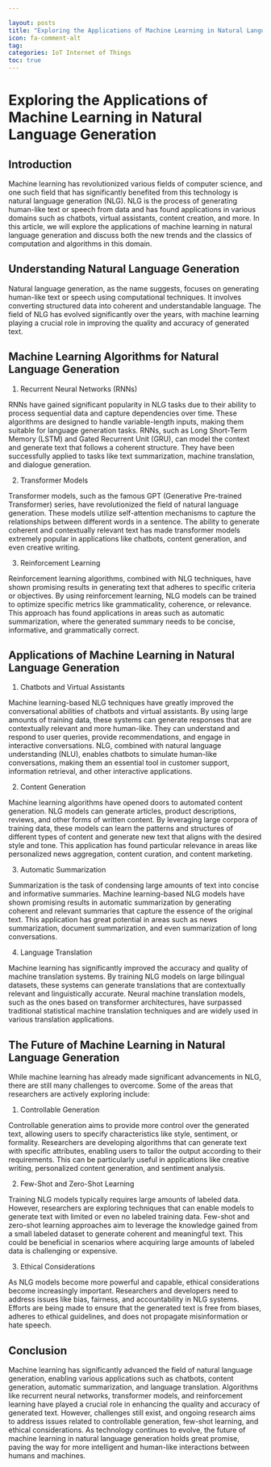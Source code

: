 ```yaml
---

layout: posts
title: "Exploring the Applications of Machine Learning in Natural Language Generation"
icon: fa-comment-alt
tag:      
categories: IoT Internet of Things
toc: true
---
```




# Exploring the Applications of Machine Learning in Natural Language Generation

## Introduction

Machine learning has revolutionized various fields of computer science, and one such field that has significantly benefited from this technology is natural language generation (NLG). NLG is the process of generating human-like text or speech from data and has found applications in various domains such as chatbots, virtual assistants, content creation, and more. In this article, we will explore the applications of machine learning in natural language generation and discuss both the new trends and the classics of computation and algorithms in this domain.

## Understanding Natural Language Generation

Natural language generation, as the name suggests, focuses on generating human-like text or speech using computational techniques. It involves converting structured data into coherent and understandable language. The field of NLG has evolved significantly over the years, with machine learning playing a crucial role in improving the quality and accuracy of generated text.

## Machine Learning Algorithms for Natural Language Generation

1. Recurrent Neural Networks (RNNs)

RNNs have gained significant popularity in NLG tasks due to their ability to process sequential data and capture dependencies over time. These algorithms are designed to handle variable-length inputs, making them suitable for language generation tasks. RNNs, such as Long Short-Term Memory (LSTM) and Gated Recurrent Unit (GRU), can model the context and generate text that follows a coherent structure. They have been successfully applied to tasks like text summarization, machine translation, and dialogue generation.

2. Transformer Models

Transformer models, such as the famous GPT (Generative Pre-trained Transformer) series, have revolutionized the field of natural language generation. These models utilize self-attention mechanisms to capture the relationships between different words in a sentence. The ability to generate coherent and contextually relevant text has made transformer models extremely popular in applications like chatbots, content generation, and even creative writing.

3. Reinforcement Learning

Reinforcement learning algorithms, combined with NLG techniques, have shown promising results in generating text that adheres to specific criteria or objectives. By using reinforcement learning, NLG models can be trained to optimize specific metrics like grammaticality, coherence, or relevance. This approach has found applications in areas such as automatic summarization, where the generated summary needs to be concise, informative, and grammatically correct.

## Applications of Machine Learning in Natural Language Generation

1. Chatbots and Virtual Assistants

Machine learning-based NLG techniques have greatly improved the conversational abilities of chatbots and virtual assistants. By using large amounts of training data, these systems can generate responses that are contextually relevant and more human-like. They can understand and respond to user queries, provide recommendations, and engage in interactive conversations. NLG, combined with natural language understanding (NLU), enables chatbots to simulate human-like conversations, making them an essential tool in customer support, information retrieval, and other interactive applications.

2. Content Generation

Machine learning algorithms have opened doors to automated content generation. NLG models can generate articles, product descriptions, reviews, and other forms of written content. By leveraging large corpora of training data, these models can learn the patterns and structures of different types of content and generate new text that aligns with the desired style and tone. This application has found particular relevance in areas like personalized news aggregation, content curation, and content marketing.

3. Automatic Summarization

Summarization is the task of condensing large amounts of text into concise and informative summaries. Machine learning-based NLG models have shown promising results in automatic summarization by generating coherent and relevant summaries that capture the essence of the original text. This application has great potential in areas such as news summarization, document summarization, and even summarization of long conversations.

4. Language Translation

Machine learning has significantly improved the accuracy and quality of machine translation systems. By training NLG models on large bilingual datasets, these systems can generate translations that are contextually relevant and linguistically accurate. Neural machine translation models, such as the ones based on transformer architectures, have surpassed traditional statistical machine translation techniques and are widely used in various translation applications.

## The Future of Machine Learning in Natural Language Generation

While machine learning has already made significant advancements in NLG, there are still many challenges to overcome. Some of the areas that researchers are actively exploring include:

1. Controllable Generation

Controllable generation aims to provide more control over the generated text, allowing users to specify characteristics like style, sentiment, or formality. Researchers are developing algorithms that can generate text with specific attributes, enabling users to tailor the output according to their requirements. This can be particularly useful in applications like creative writing, personalized content generation, and sentiment analysis.

2. Few-Shot and Zero-Shot Learning

Training NLG models typically requires large amounts of labeled data. However, researchers are exploring techniques that can enable models to generate text with limited or even no labeled training data. Few-shot and zero-shot learning approaches aim to leverage the knowledge gained from a small labeled dataset to generate coherent and meaningful text. This could be beneficial in scenarios where acquiring large amounts of labeled data is challenging or expensive.

3. Ethical Considerations

As NLG models become more powerful and capable, ethical considerations become increasingly important. Researchers and developers need to address issues like bias, fairness, and accountability in NLG systems. Efforts are being made to ensure that the generated text is free from biases, adheres to ethical guidelines, and does not propagate misinformation or hate speech.

## Conclusion

Machine learning has significantly advanced the field of natural language generation, enabling various applications such as chatbots, content generation, automatic summarization, and language translation. Algorithms like recurrent neural networks, transformer models, and reinforcement learning have played a crucial role in enhancing the quality and accuracy of generated text. However, challenges still exist, and ongoing research aims to address issues related to controllable generation, few-shot learning, and ethical considerations. As technology continues to evolve, the future of machine learning in natural language generation holds great promise, paving the way for more intelligent and human-like interactions between humans and machines.
